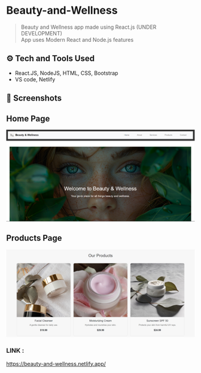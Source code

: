 # Beauty-and-Wellness

> Beauty and Wellness app made using React.js (UNDER DEVELOPMENT) <br>
> App uses Modern React and Node.js features

## ⚙️ Tech and Tools Used

- React.JS, NodeJS, HTML, CSS, Bootstrap
- VS code, Netlify

## 📸 Screenshots

## Home Page

<img src="./Screenshot homepage.png" width='800' height='auto'>
<br>

## Products Page

<img src="./Screenshot products.png" width='800' height='auto'>
<br>

### LINK :

https://beauty-and-wellness.netlify.app/


